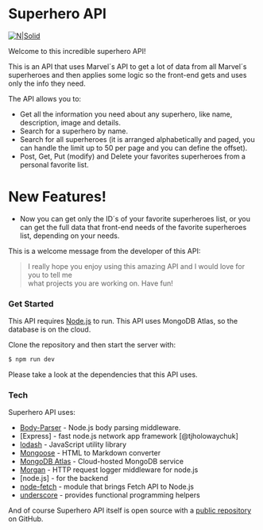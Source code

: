 # Superhero API

[![N|Solid](https://3.bp.blogspot.com/-T05YFBj38zM/Twzbe4clhRI/AAAAAAAAxbY/F3E6rE8NFc4/s1600/marvel%2Blogo.jpg)](https://developer.marvel.com/docs)


Welcome to this incredible superhero API!

This is an API that uses Marvel´s API to get a lot of data from all Marvel´s superheroes and then applies some logic so the front-end gets and uses only the info they need.

The API allows you to:

  - Get all the information you need about any superhero, like name, description, image and details.
  - Search for a superhero by name.
  - Search for all superheroes (it is arranged alphabetically and paged, you can handle the limit up to 50 per page and you can define the offset).
  - Post, Get, Put (modify) and Delete your favorites superheroes from a personal favorite list.

# New Features!

  - Now you can get only the ID´s of your favorite superheroes list, or you can get the full data that front-end needs of the favorite superheroes list, depending on your needs.

This is a welcome message from the developer of this API:

> I really hope you enjoy using this amazing API 
> and I would love for you to tell me  
> what projects you are working on.
> Have fun!

### Get Started

This API requires [Node.js](https://nodejs.org/) to run.
This API uses MongoDB Atlas, so the database is on the cloud.

Clone the repository and then start the server with:

```sh
$ npm run dev
```

Please take a look at the dependencies that this API uses.

### Tech

Superhero API uses:

* [Body-Parser](https://www.npmjs.com/package/body-parser) - Node.js body parsing middleware.
* [Express] - fast node.js network app framework [@tjholowaychuk]
* [lodash](https://lodash.com/docs/4.17.15) - JavaScript utility library
* [Mongoose](https://mongoosejs.com/docs/index.html) - HTML to Markdown converter
* [MongoDB Atlas](https://www.mongodb.com/cloud/atlas/lp/try2?utm_source=google&utm_campaign=gs_americas_argentina_search_brand_atlas_desktop&utm_term=atlas%20mongodb&utm_medium=cpc_paid_search&utm_ad=e&utm_ad_campaign_id=6498554093&gclid=Cj0KCQiA48j9BRC-ARIsAMQu3WTEWnXofFAEvEqDDqkhq7va6Zl8MnTTfX4fd6OFK0bzSrUI_hI5SjUaAiZtEALw_wcB) - Cloud-hosted MongoDB service
* [Morgan](https://lodash.com/docs/4.17.15) - HTTP request logger middleware for node.js
* [node.js] - for the backend
* [node-fetch](https://www.npmjs.com/package/node-fetch) - module that brings Fetch API to Node.js
* [underscore](https://underscorejs.org/) - provides functional programming helpers

And of course Superhero API itself is open source with a [public repository](https://github.com/arganarazalvaro/Superheros-Api) on GitHub.

